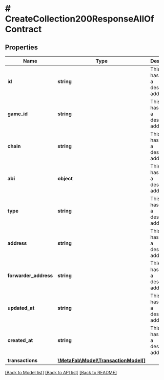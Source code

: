 # # CreateCollection200ResponseAllOfContract

## Properties

Name | Type | Description | Notes
------------ | ------------- | ------------- | -------------
**id** | **string** | This field has not had a description added. | [optional]
**game_id** | **string** | This field has not had a description added. | [optional]
**chain** | **string** | This field has not had a description added. | [optional]
**abi** | **object** | This field has not had a description added. | [optional]
**type** | **string** | This field has not had a description added. | [optional]
**address** | **string** | This field has not had a description added. | [optional]
**forwarder_address** | **string** | This field has not had a description added. | [optional]
**updated_at** | **string** | This field has not had a description added. | [optional]
**created_at** | **string** | This field has not had a description added. | [optional]
**transactions** | [**\MetaFab\Model\TransactionModel[]**](TransactionModel.md) |  | [optional]

[[Back to Model list]](../../README.md#models) [[Back to API list]](../../README.md#endpoints) [[Back to README]](../../README.md)
